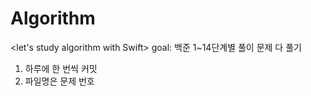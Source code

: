# Algorithm

<let's study algorithm with Swift>
goal: 백준 1~14단계별 풀이 문제 다 풀기 

1. 하루에 한 번씩 커밋
2. 파일명은 문제 번호
